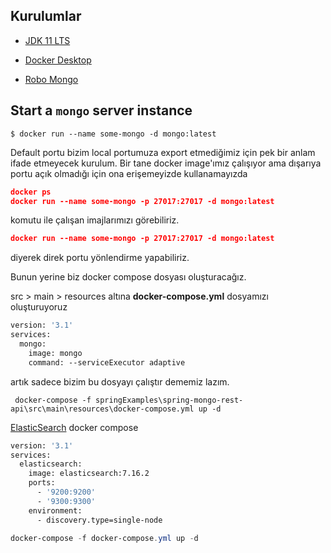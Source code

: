 ## Kurulumlar

- [JDK 11 LTS](https://www.oracle.com/tr/java/technologies/javase/jdk11-archive-downloads.html)

- [Docker Desktop](https://www.docker.com/products/docker-desktop)

- [Robo Mongo](https://robomongo.org/download)

  

## Start a `mongo` server instance

```console
$ docker run --name some-mongo -d mongo:latest
```

Default portu bizim local portumuza export etmediğimiz için pek bir anlam ifade etmeyecek kurulum. Bir tane docker image'ımız çalışıyor ama dışarıya portu açık olmadığı için ona erişemeyizde kullanamayızda 

```json
docker ps
docker run --name some-mongo -p 27017:27017 -d mongo:latest
```

komutu ile çalışan imajlarımızı görebiliriz.

```json
docker run --name some-mongo -p 27017:27017 -d mongo:latest
```

diyerek direk portu yönlendirme yapabiliriz.

Bunun yerine biz docker compose dosyası oluşturacağız.

src > main > resources altına **docker-compose.yml** dosyamızı oluşturuyoruz

```dockerfile
version: '3.1'
services:
  mongo:
    image: mongo
    command: --serviceExecutor adaptive
```

artık sadece bizim bu dosyayı çalıştır dememiz lazım.

```console
 docker-compose -f springExamples\spring-mongo-rest-api\src\main\resources\docker-compose.yml up -d
```

[ElasticSearch](https://hub.docker.com/_/elasticsearch) docker compose

```dockerfile
version: '3.1'
services:
  elasticsearch:
    image: elasticsearch:7.16.2
    ports:
      - '9200:9200'
      - '9300:9300'
    environment:
      - discovery.type=single-node

```

 ```powershell
 docker-compose -f docker-compose.yml up -d 
 ```

